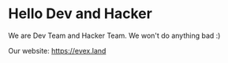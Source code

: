 # Hello Dev and Hacker

We are Dev Team and Hacker Team.
We won't do anything bad :)

Our website: https://evex.land
